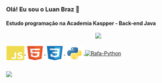 ### Olá! Eu sou o Luan Braz 👋
#### Estudo programação na Academia Kaspper - Back-end Java

<div align="center">
  <a href="https://github.com/luanbrazz">
  <img height="180em" src="https://github-readme-stats.vercel.app/api?username=luanbrazz&show_icons=true&theme=dark&include_all_commits=true&count_private=true"/>
  </div>
  
  </div>
<div style="display: inline_block"><br>
  <img align="center" alt="Rafa-Js" height="40" width="50" src="https://raw.githubusercontent.com/devicons/devicon/master/icons/javascript/javascript-plain.svg">
  <img align="center" alt="Rafa-HTML" height="40" width="50" src="https://raw.githubusercontent.com/devicons/devicon/master/icons/html5/html5-original.svg">
  <img align="center" alt="Rafa-CSS" height="40" width="50" src="https://raw.githubusercontent.com/devicons/devicon/master/icons/css3/css3-original.svg">
  <img align="center" alt="Rafa-Python" height="40" width="50" src="https://raw.githubusercontent.com/devicons/devicon/master/icons/python/python-original.svg">
  <img align="center" alt="Rafa-Python" height="40" width="50" src = "https://cdn.jsdelivr.net/gh/devicons/devicon/icons/adonisjs/adonisjs-original.svg">
 </div>
  
##  
<div>  
  <a href="https://www.linkedin.com/in/luanbraz/" target="_blank"><img src="https://img.shields.io/badge/-LinkedIn-%230077B5?style=for-the-badge&logo=linkedin&logoColor=white" target="_blank"></a>   
  
  
</div>   
